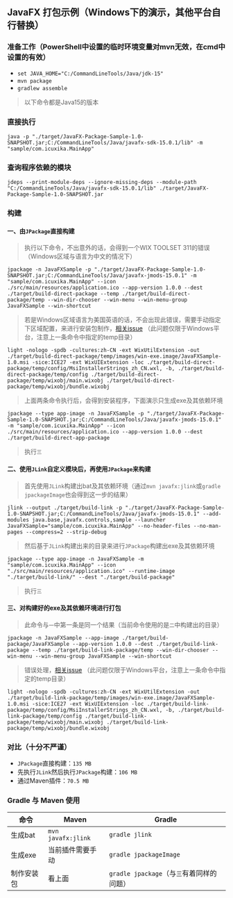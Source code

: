 JavaFX 打包示例（Windows下的演示，其他平台自行替换）
------------------------------------------------------------

### 准备工作（PowerShell中设置的临时环境变量对mvn无效，在cmd中设置的有效）

- ```set JAVA_HOME="C:/CommandLineTools/Java/jdk-15"```
- ```mvn package```
- ```gradlew assemble```

> 以下命令都是Java15的版本

### 直接执行

```
java -p "./target/JavaFX-Package-Sample-1.0-SNAPSHOT.jar;C:/CommandLineTools/Java/javafx-sdk-15.0.1/lib" -m "sample/com.icuxika.MainApp"
```

### 查询程序依赖的模块

```
jdeps --print-module-deps --ignore-missing-deps --module-path "C:/CommandLineTools/Java/javafx-sdk-15.0.1/lib" ./target/JavaFX-Package-Sample-1.0-SNAPSHOT.jar
```

### 构建

#### 一、由```JPackage```直接构建

> 执行以下命令，不出意外的话，会得到一个WIX TOOLSET 311的错误（Windows区域与语言为中文的情况下）

```
jpackage -n JavaFXSample -p "./target/JavaFX-Package-Sample-1.0-SNAPSHOT.jar;C:/CommandLineTools/Java/javafx-jmods-15.0.1" -m "sample/com.icuxika.MainApp" --icon ./src/main/resources/application.ico --app-version 1.0.0 --dest ./target/build-direct-package --temp ./target/build-direct-package/temp --win-dir-chooser --win-menu --win-menu-group JavaFXSample --win-shortcut
```

> 若是Windows区域语言为美国英语的话，不会出现此错误，需要手动指定下区域配置，来进行安装包制作，[相关issue](https://github.com/beryx/badass-runtime-plugin/issues/71) （此问题仅限于Windows平台，注意上一条命令中指定的temp目录）

```
light -nologo -spdb -cultures:zh-CN -ext WixUtilExtension -out ./target/build-direct-package/temp/images/win-exe.image/JavaFXSample-1.0.msi -sice:ICE27 -ext WixUIExtension -loc ./target/build-direct-package/temp/config/MsiInstallerStrings_zh_CN.wxl, -b, ./target/build-direct-package/temp/config ./target/build-direct-package/temp/wixobj/main.wixobj ./target/build-direct-package/temp/wixobj/bundle.wixobj
```

> 上面两条命令执行后，会得到安装程序，下面演示只生成exe及其依赖环境

```
jpackage --type app-image -n JavaFXSample -p "./target/JavaFX-Package-Sample-1.0-SNAPSHOT.jar;C:/CommandLineTools/Java/javafx-jmods-15.0.1" -m "sample/com.icuxika.MainApp" --icon ./src/main/resources/application.ico --app-version 1.0.0 --dest ./target/build-direct-app-package
```

> 执行`三`

#### 二、使用```JLink```自定义模块后，再使用```JPackage```来构建

> 首先使用```JLink```构建出bat及其依赖环境（通过```mvn javafx:jlink```或```gradle jpackageImage```也会得到这一步的结果）

```
jlink --output ./target/build-link -p "./target/JavaFX-Package-Sample-1.0-SNAPSHOT.jar;C:/CommandLineTools/Java/javafx-jmods-15.0.1" --add-modules java.base,javafx.controls,sample --launcher JavaFXSample="sample/com.icuxika.MainApp" --no-header-files --no-man-pages --compress=2 --strip-debug
```

> 然后基于```JLink```构建出来的目录来进行```JPackage```构建出exe及其依赖环境

```
jpackage --type app-image -n JavaFXSample -m "sample/com.icuxika.MainApp" --icon "./src/main/resources/application.ico" --runtime-image "./target/build-link/" --dest "./target/build-package"
```

> 执行`三`

#### 三、对构建好的exe及其依赖环境进行打包

> 此命令与`一`中第一条是同一个结果（当前命令使用的是`二`中构建出的目录）

```
jpackage -n JavaFXSample --app-image ./target/build-package/JavaFXSample --app-version 1.0.0 --dest ./target/build-link-package --temp ./target/build-link-package/temp --win-dir-chooser --win-menu --win-menu-group JavaFXSample --win-shortcut
```

> 错误处理，[相关issue](https://github.com/beryx/badass-runtime-plugin/issues/71) （此问题仅限于Windows平台，注意上一条命令中指定的temp目录）

```
light -nologo -spdb -cultures:zh-CN -ext WixUtilExtension -out ./target/build-link-package/temp/images/win-exe.image/JavaFXSample-1.0.msi -sice:ICE27 -ext WixUIExtension -loc ./target/build-link-package/temp/config/MsiInstallerStrings_zh_CN.wxl, -b, ./target/build-link-package/temp/config ./target/build-link-package/temp/wixobj/main.wixobj ./target/build-link-package/temp/wixobj/bundle.wixobj
```

### 对比（十分不严谨）

- `JPackage`直接构建：`135 MB`
- 先执行`JLink`然后执行`JPackage`构建：`106 MB`
- 通过Maven插件：`70.5 MB`

### Gradle 与 Maven 使用

|命令|Maven|Gradle|
|----|----|----|
|生成bat|```mvn javafx:jlink```|```gradle jlink```|
|生成exe|当前插件需要手动|```gradle jpackageImage```|
|制作安装包|看上面|```gradle jpackage```（与`三`有着同样的问题）|


